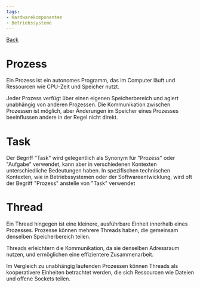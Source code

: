 ```yaml
---
tags:
- Hardwarekomponenten
- Betriebssysteme
---
```

[Back](Uebersicht%20der%20Hardwarekomponenten%20Themen.md)
# Prozess
Ein Prozess ist ein autonomes Programm, das im Computer läuft und Ressourcen wie CPU-Zeit und Speicher nutzt.

Jeder Prozess verfügt über einen eigenen Speicherbereich und agiert unabhängig von anderen Prozessen. Die Kommunikation zwischen Prozessen ist möglich, aber Änderungen im Speicher eines Prozesses beeinflussen andere in der Regel nicht direkt.

# Task
Der Begriff "Task" wird gelegentlich als Synonym für "Prozess" oder "Aufgabe" verwendet, kann aber in verschiedenen Kontexten unterschiedliche Bedeutungen haben.
In spezifischen technischen Kontexten, wie in Betriebssystemen oder der Softwareentwicklung, wird oft der Begriff "Prozess" anstelle von "Task" verwendet

# Thread
Ein Thread hingegen ist eine kleinere, ausführbare Einheit innerhalb eines Prozesses. Prozesse können mehrere Threads haben, die gemeinsam denselben Speicherbereich teilen.

Threads erleichtern die Kommunikation, da sie denselben Adressraum nutzen, und ermöglichen eine effizientere Zusammenarbeit.

Im Vergleich zu unabhängig laufenden Prozessen können Threads als kooperativere Einheiten betrachtet werden, die sich Ressourcen wie Dateien und offene Sockets teilen.